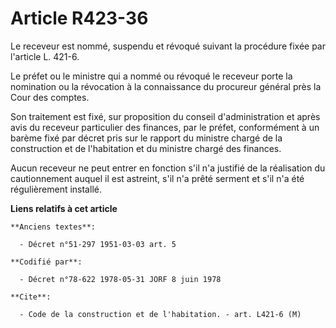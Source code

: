 # Article R423-36

Le receveur est nommé, suspendu et révoqué suivant la procédure fixée par l'article L. 421-6.

Le préfet ou le ministre qui a nommé ou révoqué le receveur porte la nomination ou la révocation à la connaissance du
procureur général près la Cour des comptes.

Son traitement est fixé, sur proposition du conseil d'administration et après avis du receveur particulier des finances, par
le préfet, conformément à un barème fixé par décret pris sur le rapport du ministre chargé de la construction et de
l'habitation et du ministre chargé des finances.

Aucun receveur ne peut entrer en fonction s'il n'a justifié de la réalisation du cautionnement auquel il est astreint, s'il
n'a prêté serment et s'il n'a été régulièrement installé.

**Liens relatifs à cet article**

	**Anciens textes**:

	  - Décret n°51-297 1951-03-03 art. 5

	**Codifié par**:

	  - Décret n°78-622 1978-05-31 JORF 8 juin 1978

	**Cite**:

	  - Code de la construction et de l'habitation. - art. L421-6 (M)
